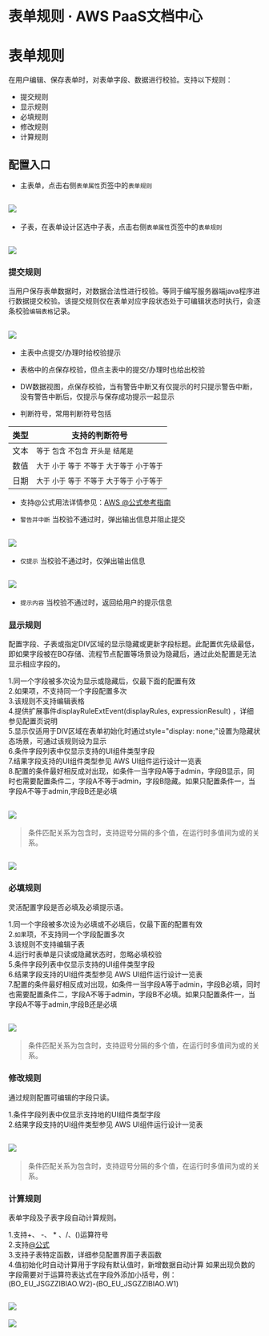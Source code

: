 # 表单规则 · AWS PaaS文档中心

# 表单规则

在用户编辑、保存表单时，对表单字段、数据进行校验。支持以下规则：

  * 提交规则
  * 显示规则
  * 必填规则
  * 修改规则
  * 计算规则

## 配置入口

  * 主表单，点击右侧`表单属性`页签中的`表单规则`

[![](https://docs.awspaas.com/user-manual/aws-pass-console-user-manual-form-vue-64ga/gz/bdgz.png)](<bdgz.png>)  
---  
  
  * 子表，在表单设计区选中子表，点击右侧`表单属性`页签中的`表单规则`

[![](https://docs.awspaas.com/user-manual/aws-pass-console-user-manual-form-vue-64ga/gz/subbdgz.png)](<subbdgz.png>)  
---  
  
### 提交规则

当用户保存表单数据时，对数据合法性进行校验。等同于编写服务器端java程序进行数据提交校验。该提交规则仅在表单对应字段状态处于可编辑状态时执行，会逐条校验`编辑表格`记录。

[![](https://docs.awspaas.com/user-manual/aws-pass-console-user-manual-form-vue-64ga/gz/subbdgz3.png)](<subbdgz3.png>)  
---  
  
  * 主表中点提交/办理时给校验提示
  * 表格中的点保存校验，但点主表中的提交/办理时也给出校验
  * DW数据视图，点保存校验，当有警告中断又有仅提示的时只提示警告中断，没有警告中断后，仅提示与保存成功提示一起显示

  * 判断符号，常用判断符号包括

类型 | 支持的判断符号  
---|---  
文本 | `等于` `包含` `不包含` `开头是` `结尾是`  
数值 | `大于` `小于` `等于` `不等于` `大于等于` `小于等于`  
日期 | `大于` `小于` `等于` `不等于` `大于等于` `小于等于`  
  
  * 支持@公式用法详情参见：[AWS @公式参考指南](<https://docs.awspaas.com/reference-guide/aws-paas-at-reference-guide/index.html>)

  * `警告并中断` 当校验不通过时，弹出输出信息并阻止提交

[![](https://docs.awspaas.com/user-manual/aws-pass-console-user-manual-form-vue-64ga/gz/subbdgz1.png)](<subbdgz1.png>)  
---  
  * `仅提示` 当校验不通过时，仅弹出输出信息

[![](https://docs.awspaas.com/user-manual/aws-pass-console-user-manual-form-vue-64ga/gz/subbdgz2.png)](<subbdgz2.png>)  
---  
  * `提示内容` 当校验不通过时，返回给用户的提示信息

### 显示规则

配置字段、子表或指定DIV区域的显示隐藏或更新字段标题。此配置优先级最低，即如果字段被在BO存储、流程节点配置等场景设为隐藏后，通过此处配置是无法显示相应字段的。

1.同一个字段被多次设为显示或隐藏后，仅最下面的配置有效  
2.如果项，不支持同一个字段配置多次  
3.该规则不支持编辑表格  
4.提供扩展事件displayRuleExtEvent(displayRules, expressionResult) ，详细参见配置页说明  
5.显示仅适用于DIV区域在表单初始化时通过style="display: none;"设置为隐藏状态场景，可通过该规则设为显示  
6.条件字段列表中仅显示支持的UI组件类型字段  
7.结果字段支持的UI组件类型参见 AWS UI组件运行设计一览表  
8.配置的条件最好相反成对出现，如条件一当字段A等于admin，字段B显示，同时也需要配置条件二，字段A不等于admin，字段B隐藏。如果只配置条件一，当字段A不等于admin,字段B还是必填

[![](https://docs.awspaas.com/user-manual/aws-pass-console-user-manual-form-vue-64ga/gz/displayrule1.png)](<displayrule1.png>)  
---  
  
> 条件匹配关系为包含时，支持逗号分隔的多个值，在运行时多值间为或的关系。

[![](https://docs.awspaas.com/user-manual/aws-pass-console-user-manual-form-vue-64ga/gz/displayrule2.png)](<displayrule2.png>)  
---  
  
### 必填规则

灵活配置字段是否必填及必填提示语。

1.同一个字段被多次设为必填或不必填后，仅最下面的配置有效  
2.`如果`项，不支持同一个字段配置多次  
3.该规则不支持编辑子表  
4.运行时表单是只读或隐藏状态时，忽略必填校验  
5.条件字段列表中仅显示支持的UI组件类型字段  
6.结果字段支持的UI组件类型参见 AWS UI组件运行设计一览表  
7.配置的条件最好相反成对出现，如条件一当字段A等于admin，字段B必填，同时也需要配置条件二，字段A不等于admin，字段B不必填。如果只配置条件一，当字段A不等于admin,字段B还是必填

[![](https://docs.awspaas.com/user-manual/aws-pass-console-user-manual-form-vue-64ga/gz/requiredrule.png)](<requiredrule.png>)  
---  
  
> 条件匹配关系为包含时，支持逗号分隔的多个值，在运行时多值间为或的关系。

### 修改规则

通过规则配置可编辑的字段只读。

1.条件字段列表中仅显示支持地的UI组件类型字段  
2.结果字段支持的UI组件类型参见 AWS UI组件运行设计一览表

[![](https://docs.awspaas.com/user-manual/aws-pass-console-user-manual-form-vue-64ga/gz/modifyrule.png)](<modifyrule.png>)  
---  
  
> 条件匹配关系为包含时，支持逗号分隔的多个值，在运行时多值间为或的关系。

### 计算规则

表单字段及子表字段自动计算规则。

1.支持+、 -、 * 、/、()运算符号  
2.支持[@公式](<https://docs.awspaas.com/reference-guide/aws-paas-at-reference-guide/index.html>)  
3.支持子表特定函数，详细参见配置界面子表函数  
4.值初始化时自动计算用于字段有默认值时，新增数据自动计算 如果出现负数的字段需要对于运算符表达式在字段外添加小括号，例：(BO_EU_JSGZZIBIAO.W2)-(BO_EU_JSGZZIBIAO.W1)

[![](https://docs.awspaas.com/user-manual/aws-pass-console-user-manual-form-vue-64ga/gz/calcrule.png)](<calcrule.png>)  
---  
[![](https://docs.awspaas.com/user-manual/aws-pass-console-user-manual-form-vue-64ga/gz/calcrule1.png)](<calcrule1.png>)